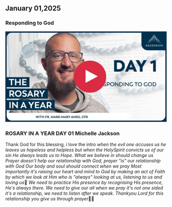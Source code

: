 ## January 01,2025

### Responding to God

[![Responding to God](https://raw.githubusercontent.com/linusjf/RIAY/main/January/jpgs/Day001.jpg)](https://youtu.be/PesisPSBosg "Responding to God")

### ROSARY IN A YEAR DAY 01 Michelle Jackson 

Thank God for this blessing, i love the intro *when the evil one accuses us he leaves us hopeless and helpless but when the HolySpirit convicts us of our sin He always leads us to Hope.*
*What we believe in should change us* 
*Prayer doesn't help our relationship with God, prayer "is" our relationship with God*
*Our body and soul should connect when we pray*
*Most importantly it's raising our heart and mind to God by making an act of Faith by which we look at Him who is "always" looking at us, listening to us and loving us*🥹
*We need to practice His presence by recognising His presence, He's always there.*
*We need to give our all when we pray it's not one sided it's a relationship, we need to listen after we speak. Thankyou Lord for this relationship you give us through prayer*🙏🏽
